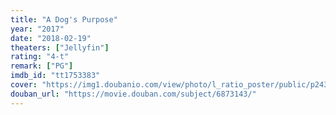```yaml
---
title: "A Dog's Purpose"
year: "2017"
date: "2018-02-19"
theaters: ["Jellyfin"]
rating: "4-t"
remark: ["PG"]
imdb_id: "tt1753383"
cover: "https://img1.doubanio.com/view/photo/l_ratio_poster/public/p2432493858.jpg"
douban_url: "https://movie.douban.com/subject/6873143/"
---
```

